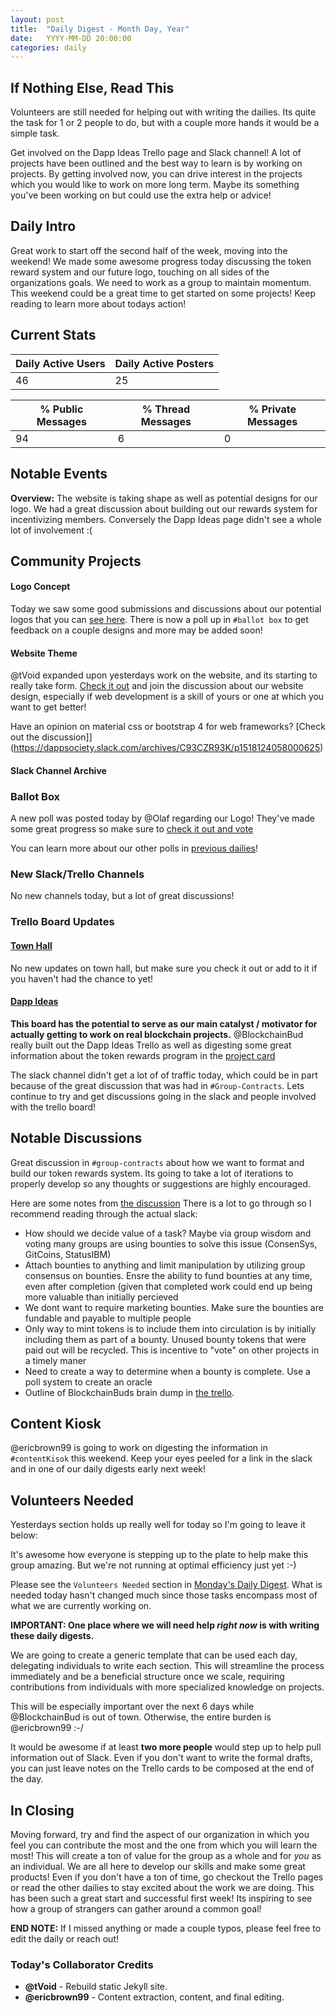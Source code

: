 ```yaml
---
layout: post
title:  "Daily Digest - Month Day, Year"
date:   YYYY-MM-DD 20:00:00
categories: daily
---
```

## If Nothing Else, Read This
Volunteers are still needed for helping out with writing the dailies.  Its quite the task for 1 or 2 people to do, but with a couple more hands it would be a simple task.  

Get involved on the Dapp Ideas Trello page and Slack channel! A lot of projects have been outlined and the best way to learn is by working on projects. By getting involved now, you can drive interest in the projects which you would like to work on more long term.  Maybe its something you've been working on but could use the extra help or advice!  

## Daily Intro
Great work to start off the second half of the week, moving into the weekend!  We made some awesome progress today discussing the token reward system and our future logo, touching on all sides of the organizations goals. We need to work as a group to maintain momentum.  This weekend could be a great time to get started on some projects! Keep reading to learn more about todays action!

## Current Stats

| Daily Active Users | Daily Active Posters|
|--------------------|---------------------|
| 46  | 25   |

| % Public Messages | % Thread Messages | % Private Messages |
|-------------------|-------------------|--------------------|
| 94 | 6 | 0  |


## Notable Events
**Overview:** 
The website is taking shape as well as potential designs for our logo. 
We had a great discussion about building out our rewards system for incentivizing members.
Conversely the Dapp Ideas page didn't see a whole lot of involvement :(

## Community Projects

#### Logo Concept
Today we saw some good submissions and discussions about our potential logos that you can [see here](https://dappsociety.slack.com/files/U940KDSQ3/F965D9ZNE/image_uploaded_from_ios.jpg).  There is now a poll up in `#ballot box` to get feedback on a couple designs and more may be added soon!

#### Website Theme
@tVoid expanded upon yesterdays work on the website, and its starting to really take form. [Check it out](https://dappsociety.github.io/) and join the discussion about our website design, especially if web development is a skill of yours or one at which you want to get better!

Have an opinion on material css or bootstrap 4 for web frameworks? [Check out the discussion]](https://dappsociety.slack.com/archives/C93CZR93K/p1518124058000625)

#### Slack Channel Archive

### Ballot Box
A new poll was posted today by @Olaf regarding our Logo!  They've made some great progress so make sure to [check it out and vote](https://dappsociety.slack.com/files/U955F5K0F/F969J5ZS6/instasize_180208212202.png)

You can learn more about our other polls in [previous dailies](https://dappsociety.github.io/digest_archive/)!

### New  Slack/Trello Channels
No new channels today, but a lot of great discussions!

### Trello Board Updates

#### [Town Hall](https://trello.com/b/Gpm7rwac/town-hall)
No new updates on town hall, but make sure you check it out or add to it if you haven't had the chance to yet!

#### [Dapp Ideas](https://trello.com/b/UNFkVdpL/dapp-ideas)
**This board has the potential to serve as our main catalyst / motivator for actually getting to work on real blockchain projects.**
@BlockchainBud really built out the Dapp Ideas Trello as well as digesting some great information about the token rewards program in the [project card](https://trello.com/c/1NVM4yp3/4-token-reward-system-for-bootstrapping-projects)

The slack channel didn't get a lot of of traffic today, which could be in part because of the great discussion that was had in `#Group-Contracts`.  Lets continue to try and get discussions going in the slack and people involved with the trello board!

## Notable Discussions 
Great discussion in `#group-contracts` about how we want to format and build our token rewards system. Its going to take a lot of iterations to properly develop so any thoughts or suggestions are highly encouraged.

Here are some notes from [the discussion](https://dappsociety.slack.com/archives/C9403E24A/p1518071842000196)  There is a lot to go through so I recommend reading through the actual slack: 

* How should we decide value of a task? Maybe via group wisdom and voting many groups are using bounties to solve this issue (ConsenSys, GitCoins, StatusIBM)
* Attach bounties to anything and limit manipulation by utilizing group consensus on bounties. Ensre the ability to fund bounties at any time, even after completion (given that completed work could end up being more valuable than initially percieved
* We dont want to require marketing bounties. Make sure the bounties are fundable and payable to multiple people
* Only way to mint tokens is to include them into circulation is by initially including them as part of a bounty. Unused bounty tokens that were paid out will be recycled. This is incentive to "vote" on other projects in a timely maner
* Need to create a way to determine when a bounty is complete. Use a poll system to create an oracle
* Outline of BlockchainBuds brain dump in [the trello](https://trello.com/c/1NVM4yp3/4-token-reward-system-for-bootstrapping-projects).

## Content Kiosk
@ericbrown99 is going to work on digesting the information in `#contentKisok` this weekend.  Keep your eyes peeled for a link in the slack and in one of our daily digests early next week!

## Volunteers Needed
Yesterdays section holds up really well for today so I'm going to leave it below: 

It's awesome how everyone is stepping up to the plate to help make this group amazing. But we're not running at optimal efficiency just yet :-)

Please see the `Volunteers Needed` section in [Monday's Daily Digest](https://dappsociety.github.io/daily_digest_archive/daily/2018/02/05/daily-digest.html). What is needed today hasn't changed much since those tasks encompass most of what we are currently working on.

**IMPORTANT: One place where we will need help _right now_ is with writing these daily digests.**

We are going to create a generic template that can be used each day, delegating individuals to write each section. This will streamline the process immediately and be a beneficial structure once we scale, requiring contributions from individuals with more specialized knowledge on projects.

This will be especially important over the next 6 days while @BlockchainBud is out of town. Otherwise, the entire burden is @ericbrown99 :-/

It would be awesome if at least **two more people** would step up to help pull information out of Slack. Even if you don't want to write the formal drafts, you can just leave notes on the Trello cards to be composed at the end of the day.

## In Closing
Moving forward, try and find the aspect of our organization in which you feel you can contribute the most and the one from which you will learn the most! This will create a ton of value for the group as a whole and for *you* as an individual.  We are all here to develop our skills and make some great products! Even if you don't have a ton of time, go checkout the Trello pages or read the other dailies to stay excited about the work we are doing. This has been such a great start and successful first week! Its inspiring to see how a group of strangers can gather around a common goal!

**END NOTE:** If I missed anything or made a couple typos, please feel free to edit the daily or reach out!


### Today's Collaborator Credits
* __@tVoid__ - Rebuild static Jekyll site.
* __@ericbrown99__ - Content extraction, content, and final editing.
